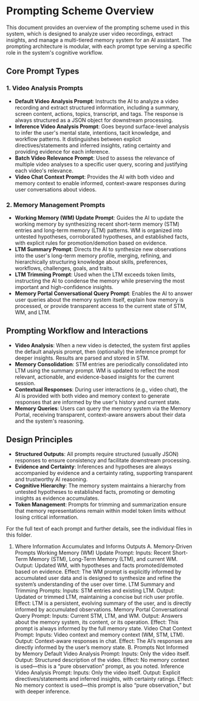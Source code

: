 # Prompting Scheme Overview

This document provides an overview of the prompting scheme used in this system, which is designed to analyze user video recordings, extract insights, and manage a multi-tiered memory system for an AI assistant. The prompting architecture is modular, with each prompt type serving a specific role in the system's cognitive workflow.

## Core Prompt Types

### 1. Video Analysis Prompts
- **Default Video Analysis Prompt**: Instructs the AI to analyze a video recording and extract structured information, including a summary, screen content, actions, topics, transcript, and tags. The response is always structured as a JSON object for downstream processing.
- **Inference Video Analysis Prompt**: Goes beyond surface-level analysis to infer the user's mental state, intentions, tacit knowledge, and workflow patterns. It distinguishes between explicit directives/statements and inferred insights, rating certainty and providing evidence for each inference.
- **Batch Video Relevance Prompt**: Used to assess the relevance of multiple video analyses to a specific user query, scoring and justifying each video's relevance.
- **Video Chat Context Prompt**: Provides the AI with both video and memory context to enable informed, context-aware responses during user conversations about videos.

### 2. Memory Management Prompts
- **Working Memory (WM) Update Prompt**: Guides the AI to update the working memory by synthesizing recent short-term memory (STM) entries and long-term memory (LTM) patterns. WM is organized into untested hypotheses, corroborated hypotheses, and established facts, with explicit rules for promotion/demotion based on evidence.
- **LTM Summary Prompt**: Directs the AI to synthesize new observations into the user's long-term memory profile, merging, refining, and hierarchically structuring knowledge about skills, preferences, workflows, challenges, goals, and traits.
- **LTM Trimming Prompt**: Used when the LTM exceeds token limits, instructing the AI to condense the memory while preserving the most important and high-confidence insights.
- **Memory Portal Conversational Query Prompt**: Enables the AI to answer user queries about the memory system itself, explain how memory is processed, or provide transparent access to the current state of STM, WM, and LTM.

## Prompting Workflow and Interactions

- **Video Analysis**: When a new video is detected, the system first applies the default analysis prompt, then (optionally) the inference prompt for deeper insights. Results are parsed and stored in STM.
- **Memory Consolidation**: STM entries are periodically consolidated into LTM using the summary prompt. WM is updated to reflect the most relevant, actionable, and evidence-based insights for the current session.
- **Contextual Responses**: During user interactions (e.g., video chat), the AI is provided with both video and memory context to generate responses that are informed by the user's history and current state.
- **Memory Queries**: Users can query the memory system via the Memory Portal, receiving transparent, context-aware answers about their data and the system's reasoning.

## Design Principles

- **Structured Outputs**: All prompts require structured (usually JSON) responses to ensure consistency and facilitate downstream processing.
- **Evidence and Certainty**: Inferences and hypotheses are always accompanied by evidence and a certainty rating, supporting transparent and trustworthy AI reasoning.
- **Cognitive Hierarchy**: The memory system maintains a hierarchy from untested hypotheses to established facts, promoting or demoting insights as evidence accumulates.
- **Token Management**: Prompts for trimming and summarization ensure that memory representations remain within model token limits without losing critical information.

For the full text of each prompt and further details, see the individual files in this folder. 

1. Where Information Accumulates and Informs Outputs
A. Memory-Driven Prompts
Working Memory (WM) Update Prompt:
Inputs: Recent Short-Term Memory (STM), Long-Term Memory (LTM), and current WM.
Output: Updated WM, with hypotheses and facts promoted/demoted based on evidence.
Effect: The WM prompt is explicitly informed by accumulated user data and is designed to synthesize and refine the system’s understanding of the user over time.
LTM Summary and Trimming Prompts:
Inputs: STM entries and existing LTM.
Output: Updated or trimmed LTM, maintaining a concise but rich user profile.
Effect: LTM is a persistent, evolving summary of the user, and is directly informed by accumulated observations.
Memory Portal Conversational Query Prompt:
Inputs: Current STM, LTM, and WM.
Output: Answers about the memory system, its content, or its operation.
Effect: This prompt is always informed by the full memory state.
Video Chat Context Prompt:
Inputs: Video context and memory context (WM, STM, LTM).
Output: Context-aware responses in chat.
Effect: The AI’s responses are directly informed by the user’s memory state.
B. Prompts Not Informed by Memory
Default Video Analysis Prompt:
Inputs: Only the video itself.
Output: Structured description of the video.
Effect: No memory context is used—this is a “pure observation” prompt, as you noted.
Inference Video Analysis Prompt:
Inputs: Only the video itself.
Output: Explicit directives/statements and inferred insights, with certainty ratings.
Effect: No memory context is used—this prompt is also “pure observation,” but with deeper inference. 